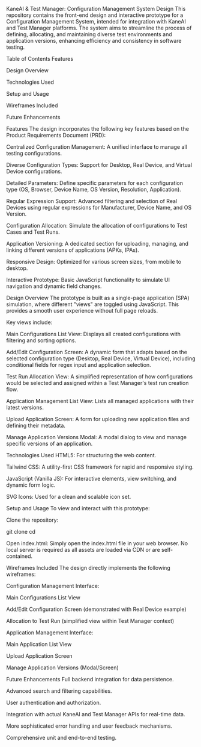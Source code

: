 KaneAI & Test Manager: Configuration Management System Design
This repository contains the front-end design and interactive prototype for a Configuration Management System, intended for integration with KaneAI and Test Manager platforms. The system aims to streamline the process of defining, allocating, and maintaining diverse test environments and application versions, enhancing efficiency and consistency in software testing.

Table of Contents
Features

Design Overview

Technologies Used

Setup and Usage

Wireframes Included

Future Enhancements

Features
The design incorporates the following key features based on the Product Requirements Document (PRD):

Centralized Configuration Management: A unified interface to manage all testing configurations.

Diverse Configuration Types: Support for Desktop, Real Device, and Virtual Device configurations.

Detailed Parameters: Define specific parameters for each configuration type (OS, Browser, Device Name, OS Version, Resolution, Application).

Regular Expression Support: Advanced filtering and selection of Real Devices using regular expressions for Manufacturer, Device Name, and OS Version.

Configuration Allocation: Simulate the allocation of configurations to Test Cases and Test Runs.

Application Versioning: A dedicated section for uploading, managing, and linking different versions of applications (APKs, IPAs).

Responsive Design: Optimized for various screen sizes, from mobile to desktop.

Interactive Prototype: Basic JavaScript functionality to simulate UI navigation and dynamic field changes.

Design Overview
The prototype is built as a single-page application (SPA) simulation, where different "views" are toggled using JavaScript. This provides a smooth user experience without full page reloads.

Key views include:

Main Configurations List View: Displays all created configurations with filtering and sorting options.

Add/Edit Configuration Screen: A dynamic form that adapts based on the selected configuration type (Desktop, Real Device, Virtual Device), including conditional fields for regex input and application selection.

Test Run Allocation View: A simplified representation of how configurations would be selected and assigned within a Test Manager's test run creation flow.

Application Management List View: Lists all managed applications with their latest versions.

Upload Application Screen: A form for uploading new application files and defining their metadata.

Manage Application Versions Modal: A modal dialog to view and manage specific versions of an application.

Technologies Used
HTML5: For structuring the web content.

Tailwind CSS: A utility-first CSS framework for rapid and responsive styling.

JavaScript (Vanilla JS): For interactive elements, view switching, and dynamic form logic.

SVG Icons: Used for a clean and scalable icon set.

Setup and Usage
To view and interact with this prototype:

Clone the repository:

git clone <repository-url>
cd <repository-name>

Open index.html: Simply open the index.html file in your web browser. No local server is required as all assets are loaded via CDN or are self-contained.

Wireframes Included
The design directly implements the following wireframes:

Configuration Management Interface:

Main Configurations List View

Add/Edit Configuration Screen (demonstrated with Real Device example)

Allocation to Test Run (simplified view within Test Manager context)

Application Management Interface:

Main Application List View

Upload Application Screen

Manage Application Versions (Modal/Screen)

Future Enhancements
Full backend integration for data persistence.

Advanced search and filtering capabilities.

User authentication and authorization.

Integration with actual KaneAI and Test Manager APIs for real-time data.

More sophisticated error handling and user feedback mechanisms.

Comprehensive unit and end-to-end testing.
